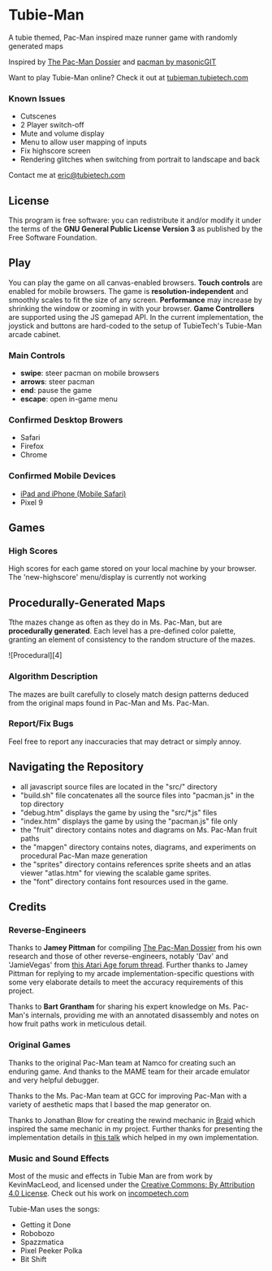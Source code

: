 Tubie-Man
=======

A tubie themed, Pac-Man inspired maze runner game with randomly generated maps

Inspired by [The Pac-Man Dossier](http://home.comcast.net/~jpittman2/pacman/pacmandossier.html) and
[pacman by masonicGIT](https://github.com/masonicGIT/pacman)

Want to play Tubie-Man online? Check it out at [tubieman.tubietech.com](https://tubieman.tubietech.com)

### Known Issues

- Cutscenes
- 2 Player switch-off
- Mute and volume display
- Menu to allow user mapping of inputs
- Fix highscore screen
- Rendering glitches when switching from portrait to landscape and back

Contact me at eric@tubietech.com

License
-------

This program is free software: you can redistribute it and/or modify
it under the terms of the **GNU General Public License Version 3** as 
published by the Free Software Foundation.

Play
----

You can play the game on all canvas-enabled browsers.  **Touch controls** are
enabled for mobile browsers.  The game is **resolution-independent** and smoothly scales to
fit the size of any screen.  **Performance** may increase by shrinking the window or zooming in with your browser. **Game Controllers** are supported using the JS gamepad API. In the current implementation,
the joystick and buttons are hard-coded to the setup of TubieTech's Tubie-Man arcade cabinet. 

### Main Controls

- **swipe**: steer pacman on mobile browsers
- **arrows**: steer pacman
- **end**: pause the game
- **escape**: open in-game menu

### Confirmed Desktop Browers

- Safari
- Firefox
- Chrome

### Confirmed Mobile Devices

- [iPad and iPhone (Mobile Safari)](http://www.atariage.com/forums/topic/202594-html5-pac-man/)
- Pixel 9

Games
-----

### High Scores

High scores for each game stored on your local machine by your browser. The 'new-highscore' menu/display
is currently not working

Procedurally-Generated Maps
---------------------------

Tthe mazes change as often as they do in Ms. Pac-Man, but are **procedurally generated**.  Each level has a pre-defined color palette, granting an element of consistency to the random structure of the mazes.

![Procedural][4]

### Algorithm Description

The mazes are built carefully to closely match design patterns deduced from the original maps found in Pac-Man and Ms. Pac-Man.

### Report/Fix Bugs

Feel free to report any inaccuracies that may detract or simply annoy.

Navigating the Repository
-------------------------
- all javascript source files are located in the "src/" directory
- "build.sh" file concatenates all the source files into "pacman.js" in the top directory
- "debug.htm" displays the game by using the "src/*.js" files
- "index.htm" displays the game by using the "pacman.js" file only
- the "fruit" directory contains notes and diagrams on Ms. Pac-Man fruit paths
- the "mapgen" directory contains notes, diagrams, and experiments on procedural Pac-Man maze generation
- the "sprites" directory contains references sprite sheets and an atlas viewer "atlas.htm" for viewing the scalable game sprites.
- the "font" directory contains font resources used in the game.

Credits
-------

### Reverse-Engineers

Thanks to **Jamey Pittman** for compiling [The Pac-Man Dossier](http://home.comcast.net/~jpittman2/pacman/pacmandossier.html) from his own research and those of other reverse-engineers, notably 'Dav' and 'JamieVegas' from [this Atari Age forum thread](http://www.atariage.com/forums/topic/68707-pac-man-ghost-ai-question/).  Further thanks to Jamey Pittman for replying to my arcade implementation-specific questions with some very elaborate details to meet the accuracy requirements of this project.

Thanks to **Bart Grantham** for sharing his expert knowledge on Ms. Pac-Man's internals, providing me with an annotated disassembly and notes on how fruit paths work in meticulous detail.

### Original Games

Thanks to the original Pac-Man team at Namco for creating such an enduring game.  And thanks to the MAME team for their arcade emulator and very helpful debugger.

Thanks to the Ms. Pac-Man team at GCC for improving Pac-Man with a variety of aesthetic maps that I based the map generator on.

Thanks to Jonathan Blow for creating the rewind mechanic in [Braid](http://braid-game.com) which inspired the same mechanic in my project.  Further thanks for presenting the implementation details in [this talk](https://store.cmpgame.com/product/5900/The-Implementation-of-Rewind-in-braid) which helped in my own implementation.

### Music and Sound Effects

Most of the music and effects in Tubie Man are from work by KevinMacLeod, and licensed under the [Creative Commons: By Attribution 4.0 License](http://creativecommons.org/licenses/by/4.0/). Check out his work on [incompetech.com](https://incompetech.com)

Tubie-Man uses the songs:
- Getting it Done
- Robobozo
- Spazzmatica
- Pixel Peeker Polka
- Bit Shift